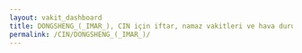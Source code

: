 ```yaml
---
layout: vakit_dashboard
title: DONGSHENG_(_IMAR_), CIN için iftar, namaz vakitleri ve hava durumu - ilçe/eyalet seç
permalink: /CIN/DONGSHENG_(_IMAR_)/
---
```


<script type="text/javascript">
  var GLOBAL_COUNTRY = 'CIN';
  var GLOBAL_CITY = 'DONGSHENG_(_IMAR_)';
  var GLOBAL_STATE = '';
  var lat = 72;
  var lon = 21;
</script>
